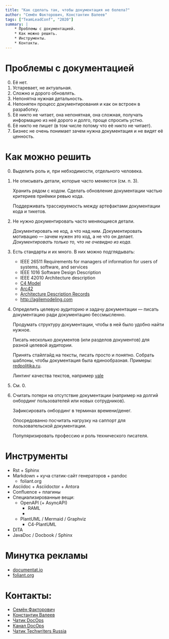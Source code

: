 ```yaml
---
title: "Как сделать так, чтобы документация не болела?"
author: "Семён Факторович, Константин Валеев"
tags: ["TeamLeadConf", "2020"]
summary: |
    * Проблемы с документацией.
    * Как можно решить.
    * Инструменты.
    * Контакты.
---
```


# Проблемы с документацией

0. Её нет.
1. Устаревает, не актуальная.
2. Сложно и дорого обновлять.
3. Непонятна нужная детальность.
4. Непонятен процесс документирования и как он встроен в разработку.
5. Её никто не читает, она непонятная, она сложная, получать информацию из неё дорого и долго, проще спросить устно.
6. Её никто не пишет (в том числе потому что её никто не читает).
7. Бизнес не очень понимает зачем нужна документация и не видят её ценность.

# Как можно решить

0. Выделить роль и, при небходимости, отдельного человека.

1. Не описывать детали, которые часто меняются (см. п. 3).

    Хранить рядом с кодом. Сделать обновление документации частью критериев приёмки ревью кода.

    Поддерживать трассируемость между артефактами документации кода и тикетов.

3. Не нужно документировать часто меняющиеся детали.

    Документировать не код, а что над ним. Документировать мотивацию — зачем нужен это код, а не что он делает. *Документировать только то, что не очевидно из кода.*

4. Есть стандарты и их много. В них можно подглядывать:

    - IEEE 26511 Requirements for managers of information for users of systems, software, and services
    - IEEE 1016 Software Design Description
    - IEEE 42010 Architecture description
    - [C4 Model](https://c4model.com/)
    - [Arc42](https://arc42.org/)
    - [Architecture Description Records](https://adr.github.io/)
    - <http://agilemodeling.com>

5. Определить целевую аудиторию и задачу документации — писать документацию ради документацию бессмысленно.

    Продумать структуру документации, чтобы в ней было удобно найти нужное.

    Писать несколько документов (или разделов документов) для разной целевой аудитории.

    Принять стайлгайд на тексты, писать просто и понятно. Собрать шаблоны, чтобы документация была единообразная. Примеры: [redpolitika.ru](http://redpolitika.ru).

    Линтинг качества текстов, например [vale](https://errata-ai.gitbook.io/vale)

6. См. 0.

7. Считать потери на отсутствие документации (например на долгий онбординг пользователей или новых сотрудников).

    Зафиксировать онбординг в терминах времени/денег.

    Опосредованно посчитать нагрузку на саппорт для пользовательской документации.

    Популяризировать профессию и роль технического писателя.

# Инструменты

- Rst + Sphinx
- Markdown + куча статик-сайт генераторов + pandoc
    - foliant.org
- Asciidoc + Asciidoctor + Antora
- Confluence + плагины
- Специализированные вещи:
    - OpenAPI (+ AsyncAPI)
        - RAML
        - 
    - PlantUML / Mermaid / Graphviz
        - C4-PlantUML
- DITA
- JavaDoc / Docbook / Sphinx

# Минутка рекламы

- [documentat.io](http://documentat.io)
- [foliant.org](http://foliant.org)

# Контакты:

- [Семён Факторович](mailto:sam@documentat.io)
- [Константин Валеев](mailto:kvaleev@gmail.com)
- [Чатик DocOps](https://t.me/docsascode)
- [Канал DocOps](https://t.me/docops)
- [Чатик Techwriters Russia](https://t.me/technicalwriters)



